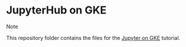 # JupyterHub on GKE

>[!NOTE]
>This repository folder contains the files for the [Jupyter on GKE](https://gke-ai-labs.dev/docs/blueprints/jupyter-on-gke/) tutorial.